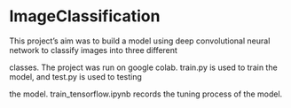 # ImageClassification

This project’s aim was to build a model using deep convolutional neural network to classify images into three different 

classes. The project was run on google colab. train.py is used to train the model, and test.py is used to testing 

the model. train_tensorflow.ipynb records the tuning process of the model.